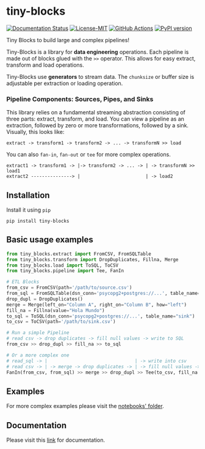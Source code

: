  tiny-blocks
=============

[![Documentation Status](https://readthedocs.org/projects/tiny-blocks/badge/?version=latest)](https://tiny-blocks.readthedocs.io/en/latest/?badge=latest)
[![License-MIT](https://img.shields.io/badge/License-MIT-yellow.svg)](https://github.com/pyprogrammerblog/tiny-blocks/blob/master/LICENSE)
[![GitHub Actions](https://github.com/pyprogrammerblog/tiny-blocks/workflows/CI/badge.svg/)](https://github.com/pyprogrammerblog/tiny-blocks/workflows/CI/badge.svg/)
[![PyPI version](https://badge.fury.io/py/tiny-blocks.svg)](https://badge.fury.io/py/tiny-blocks)

Tiny Blocks to build large and complex pipelines!

Tiny-Blocks is a library for **data engineering** operations. 
Each pipeline is made out of blocks glued with the `>>` operator. 
This allows for easy extract, transform and load operations.

Tiny-Blocks use **generators** to stream data. The `chunksize` or buffer size 
is adjustable per extraction or loading operation.

### Pipeline Components: Sources, Pipes, and Sinks
This library relies on a fundamental streaming abstraction consisting of three
parts: extract, transform, and load. You can view a pipeline as an extraction, followed
by zero or more transformations, followed by a sink. Visually, this looks like:

```
extract -> transform1 -> transform2 -> ... -> transformN >> load
```

You can also `fan-in`, `fan-out` or `tee` for more complex operations.

```
extract1 -> transform1 -> |-> transform2 -> ... -> | -> transformN >> load1
extract2 ---------------> |                        | -> load2
```


Installation
-------------

Install it using ``pip``

```shell
pip install tiny-blocks
```

Basic usage examples
--------------------

```python
from tiny_blocks.extract import FromCSV, FromSQLTable
from tiny_blocks.transform import DropDuplicates, Fillna, Merge
from tiny_blocks.load import ToSQL, ToCSV
from tiny_blocks.pipeline import Tee, FanIn

# ETL Blocks
from_csv = FromCSV(path='/path/to/source.csv')
from_sql = FromSQLTable(dsn_conn='psycopg2+postgres://...', table_name="source")
drop_dupl = DropDuplicates()
merge = Merge(left_on="Column A", right_on="Column B", how="left")
fill_na = Fillna(value="Hola Mundo")
to_sql = ToSQL(dsn_conn='psycopg2+postgres://...', table_name="sink")
to_csv = ToCSV(path='/path/to/sink.csv')

# Run a simple Pipeline
# read csv -> drop duplicates -> fill null values -> write to SQL
from_csv >> drop_dupl >> fill_na >> to_sql

# Or a more complex one  
# read_sql -> |                                | -> write into csv
# read csv -> | -> merge -> drop duplicates -> | -> fill null values -> write to SQL
FanIn(from_csv, from_sql) >> merge >> drop_dupl >> Tee(to_csv, fill_na >> to_sql)
```

Examples
---------

For more complex examples please visit 
the [notebooks' folder](https://github.com/pyprogrammerblog/tiny-blocks/tree/master/notebooks).


Documentation
--------------

Please visit this [link](https://tiny-blocks.readthedocs.io/en/latest/) for documentation.
